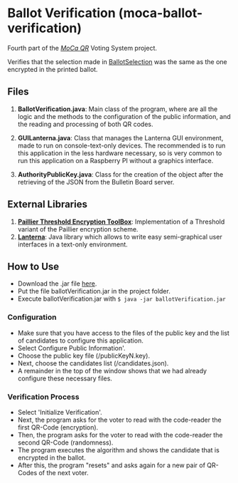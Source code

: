 # Ballot Verification (moca-ballot-verification)
Fourth part of the [*MoCa QR*](http://mocaqr.niclabs.cl) Voting System project.

Verifies that the selection made in [BallotSelection](https://github.com/niclabs/moca-ballot-selection) was the same as the one encrypted in the printed ballot.

## Files
1. **BallotVerification.java**: Main class of the program, where are all the logic and the methods to the configuration of the public information, and the reading and processing of both QR codes.

2. **GUILanterna.java**: Class that manages the Lanterna GUI environment, made to run on console-text-only devices. The recommended is to run this application in the less hardware necessary, so is very common to run this application on a Raspberry PI without a graphics interface.

3. **AuthorityPublicKey.java**: Class for the creation of the object after the retrieving of the JSON from the Bulletin Board server.

## External Libraries
1. **[Paillier Threshold Encryption ToolBox](http://cs.utdallas.edu/dspl/cgi-bin/pailliertoolbox/index.php?go=home)**: Implementation of a Threshold variant of the Paillier encryption scheme.
2. **[Lanterna](https://code.google.com/p/lanterna/)**: Java library which allows to write easy semi-graphical user interfaces in a text-only environment.

## How to Use
* Download the .jar file [here](https://github.com/CamiloG/moca_qr/blob/master/Precinct_Apps/BallotVerification.jar?raw=true).
* Put the file ballotVerification.jar in the project folder.
* Execute ballotVerification.jar with `$ java -jar ballotVerification.jar`

### Configuration
* Make sure that you have access to the files of the public key and the list of candidates to configure this application.
* Select Configure Public Information'.
* Choose the public key file (/publicKeyN.key).
* Next, choose the candidates list (/candidates.json).
* A remainder in the top of the window shows that we had already configure these necessary files.

### Verification Process
* Select 'Initialize Verification'.
* Next, the program asks for the voter to read with the code-reader the first QR-Code (encryption).
* Then, the program asks for the voter to read with the code-reader the second QR-Code (randomness).
* The program executes the algorithm and shows the candidate that is encrypted in the ballot.
* After this, the program "resets" and asks again for a new pair of QR-Codes of the next voter.
